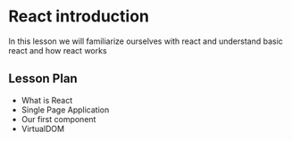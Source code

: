 # React introduction

In this lesson we will familiarize ourselves with react and understand basic react and how react works

## Lesson Plan 

- What is React
- Single Page Application
- Our first component
- VirtualDOM